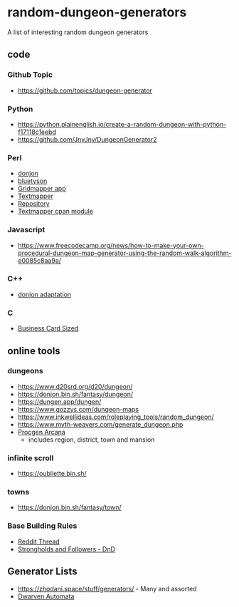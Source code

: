 # random-dungeon-generators
A list of interesting random dungeon generators

## code
### Github Topic
- https://github.com/topics/dungeon-generator

### Python
- https://python.plainenglish.io/create-a-random-dungeon-with-python-f17118c1eebd
- https://github.com/JnyJny/DungeonGenerator2

### Perl
- [donjon](https://donjon.bin.sh/code/dungeon/)
- [bluetyson](https://github.com/bluetyson/donjonrp/blob/master/dungeon/dungeon.pl) 
- [Gridmapper app](https://alexschroeder.ch/cgit/gridmapper/about/)
 - [Textmapper](https://campaignwiki.org/text-mapper/gridmapper?type=square)
 - [Repository](https://alexschroeder.ch/software/Gridmapper)
- [Textmapper cpan module](https://metacpan.org/pod/Game::TextMapper::Command::random)

### Javascript
- https://www.freecodecamp.org/news/how-to-make-your-own-procedural-dungeon-map-generator-using-the-random-walk-algorithm-e0085c8aa9a/

### C++
- [donjon adaptation](https://github.com/ehei1/donjon)

### C
- [Business Card Sized](https://gist.github.com/munificent/b1bcd969063da3e6c298be070a22b604)

## online tools
### dungeons
- https://www.d20srd.org/d20/dungeon/
- https://donjon.bin.sh/fantasy/dungeon/
- https://dungen.app/dungen/
- https://www.gozzys.com/dungeon-maps
- https://www.inkwellideas.com/roleplaying_tools/random_dungeon/
- https://www.myth-weavers.com/generate_dungeon.php
- [Procgen Arcana](https://watabou.github.io/)
    - includes region, district, town and mansion

### infinite scroll
- https://oubliette.bin.sh/

### towns
- https://donjon.bin.sh/fantasy/town/

### Base Building Rules
- [Reddit Thread](https://www.reddit.com/r/RPGdesign/comments/brvv5c/games_with_good_basebuilding_rules/)
- [Strongholds and Followers - DnD](https://shop.mcdmproductions.com/en-au/products/strongholds-followers-pdf)


## Generator Lists
- https://zhodani.space/stuff/generators/ - Many and assorted
- [Dwarven Automata](https://www.dwarvenautomata.com/)

